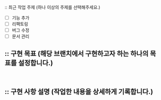:: 최근 작업 주제 (하나 이상의 주제를 선택해주세요.)
- [ ] 기능 추가
- [ ] 리팩토링
- [ ] 버그 수정
- [ ] 문서 관리

:: 구현 목표 (해당 브랜치에서 구현하고자 하는 하나의 목표를 설정합니다.) 
- 

<br>

:: 구현 사항 설명 (작업한 내용을 상세하게 기록합니다.)
- 